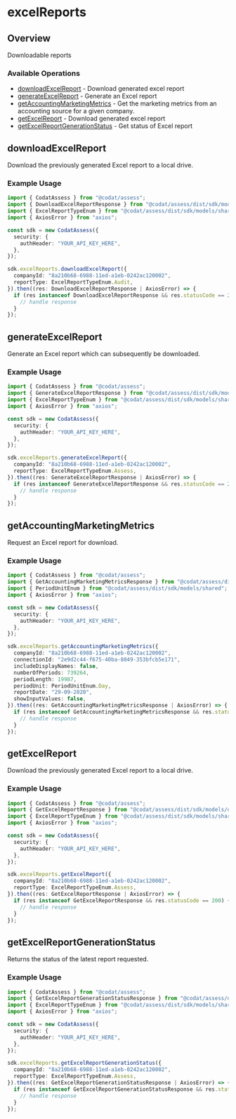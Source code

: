 # excelReports

## Overview

Downloadable reports

### Available Operations

* [downloadExcelReport](#downloadexcelreport) - Download generated excel report
* [generateExcelReport](#generateexcelreport) - Generate an Excel report
* [getAccountingMarketingMetrics](#getaccountingmarketingmetrics) - Get the marketing metrics from an accounting source for a given company.
* [getExcelReport](#getexcelreport) - Download generated excel report
* [getExcelReportGenerationStatus](#getexcelreportgenerationstatus) - Get status of Excel report

## downloadExcelReport

Download the previously generated Excel report to a local drive.

### Example Usage

```typescript
import { CodatAssess } from "@codat/assess";
import { DownloadExcelReportResponse } from "@codat/assess/dist/sdk/models/operations";
import { ExcelReportTypeEnum } from "@codat/assess/dist/sdk/models/shared";
import { AxiosError } from "axios";

const sdk = new CodatAssess({
  security: {
    authHeader: "YOUR_API_KEY_HERE",
  },
});

sdk.excelReports.downloadExcelReport({
  companyId: "8a210b68-6988-11ed-a1eb-0242ac120002",
  reportType: ExcelReportTypeEnum.Audit,
}).then((res: DownloadExcelReportResponse | AxiosError) => {
  if (res instanceof DownloadExcelReportResponse && res.statusCode == 200) {
    // handle response
  }
});
```

## generateExcelReport

Generate an Excel report which can subsequently be downloaded.

### Example Usage

```typescript
import { CodatAssess } from "@codat/assess";
import { GenerateExcelReportResponse } from "@codat/assess/dist/sdk/models/operations";
import { ExcelReportTypeEnum } from "@codat/assess/dist/sdk/models/shared";
import { AxiosError } from "axios";

const sdk = new CodatAssess({
  security: {
    authHeader: "YOUR_API_KEY_HERE",
  },
});

sdk.excelReports.generateExcelReport({
  companyId: "8a210b68-6988-11ed-a1eb-0242ac120002",
  reportType: ExcelReportTypeEnum.Assess,
}).then((res: GenerateExcelReportResponse | AxiosError) => {
  if (res instanceof GenerateExcelReportResponse && res.statusCode == 200) {
    // handle response
  }
});
```

## getAccountingMarketingMetrics

Request an Excel report for download.

### Example Usage

```typescript
import { CodatAssess } from "@codat/assess";
import { GetAccountingMarketingMetricsResponse } from "@codat/assess/dist/sdk/models/operations";
import { PeriodUnitEnum } from "@codat/assess/dist/sdk/models/shared";
import { AxiosError } from "axios";

const sdk = new CodatAssess({
  security: {
    authHeader: "YOUR_API_KEY_HERE",
  },
});

sdk.excelReports.getAccountingMarketingMetrics({
  companyId: "8a210b68-6988-11ed-a1eb-0242ac120002",
  connectionId: "2e9d2c44-f675-40ba-8049-353bfcb5e171",
  includeDisplayNames: false,
  numberOfPeriods: 739264,
  periodLength: 19987,
  periodUnit: PeriodUnitEnum.Day,
  reportDate: "29-09-2020",
  showInputValues: false,
}).then((res: GetAccountingMarketingMetricsResponse | AxiosError) => {
  if (res instanceof GetAccountingMarketingMetricsResponse && res.statusCode == 200) {
    // handle response
  }
});
```

## getExcelReport

Download the previously generated Excel report to a local drive.

### Example Usage

```typescript
import { CodatAssess } from "@codat/assess";
import { GetExcelReportResponse } from "@codat/assess/dist/sdk/models/operations";
import { ExcelReportTypeEnum } from "@codat/assess/dist/sdk/models/shared";
import { AxiosError } from "axios";

const sdk = new CodatAssess({
  security: {
    authHeader: "YOUR_API_KEY_HERE",
  },
});

sdk.excelReports.getExcelReport({
  companyId: "8a210b68-6988-11ed-a1eb-0242ac120002",
  reportType: ExcelReportTypeEnum.Assess,
}).then((res: GetExcelReportResponse | AxiosError) => {
  if (res instanceof GetExcelReportResponse && res.statusCode == 200) {
    // handle response
  }
});
```

## getExcelReportGenerationStatus

Returns the status of the latest report requested.

### Example Usage

```typescript
import { CodatAssess } from "@codat/assess";
import { GetExcelReportGenerationStatusResponse } from "@codat/assess/dist/sdk/models/operations";
import { ExcelReportTypeEnum } from "@codat/assess/dist/sdk/models/shared";
import { AxiosError } from "axios";

const sdk = new CodatAssess({
  security: {
    authHeader: "YOUR_API_KEY_HERE",
  },
});

sdk.excelReports.getExcelReportGenerationStatus({
  companyId: "8a210b68-6988-11ed-a1eb-0242ac120002",
  reportType: ExcelReportTypeEnum.Assess,
}).then((res: GetExcelReportGenerationStatusResponse | AxiosError) => {
  if (res instanceof GetExcelReportGenerationStatusResponse && res.statusCode == 200) {
    // handle response
  }
});
```
